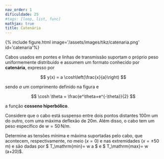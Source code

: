 ```yaml
---
nav_order: 1
dificuldade: 25
#tags: [loop, list, func]
mathjax: true
title: Catenária
---
```


<div class="float-right col-md-6">
{% include figure.html image='/assets/images/tikz/catenaria.png' id='catenaria'%}
</div>

Cabos usados em pontes e linhas de transmissão suportam o próprio peso uniformemente distribuído e assumem um formato conhecido por **catenária**, expresso por

$$
 y(x) = a \cosh\left(\frac{x}{a}\right)
$$

sendo $a$ um comprimento definido na figura e 

$$
 \cosh \theta = \frac{e^\theta+e^{-\theta}}{2}
$$ 

a função **cosseno hiperbólico**.

Considere que o cabo está suspenso entre dois pontos distantes 100m um do outro, com uma máxima deflexão de 20m. Além disso, o cabo tem um peso específico de $w=50\,$N/m. 

Determine as tensões mínima e máxima suportadas pelo cabo, que  acontecem, respectivamente, no meio ($x=0$) e nas extremidades ($x = \pm 50\,$m) e são dadas por $ T_\mathrm{min}= w a $ e $ T_\mathrm{max}= w (a+20)$.
